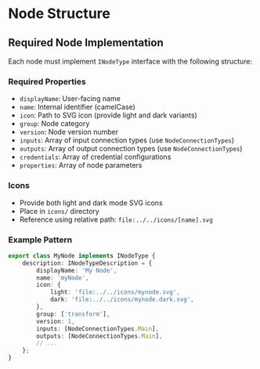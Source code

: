 # Node Structure

## Required Node Implementation

Each node must implement `INodeType` interface with the following structure:

### Required Properties

- `displayName`: User-facing name
- `name`: Internal identifier (camelCase)
- `icon`: Path to SVG icon (provide light and dark variants)
- `group`: Node category
- `version`: Node version number
- `inputs`: Array of input connection types (use `NodeConnectionTypes`)
- `outputs`: Array of output connection types (use `NodeConnectionTypes`)
- `credentials`: Array of credential configurations
- `properties`: Array of node parameters

### Icons

- Provide both light and dark mode SVG icons
- Place in `icons/` directory
- Reference using relative path: `file:../../icons/[name].svg`

### Example Pattern

```typescript
export class MyNode implements INodeType {
	description: INodeTypeDescription = {
		displayName: 'My Node',
		name: 'myNode',
		icon: {
			light: 'file:../../icons/mynode.svg',
			dark: 'file:../../icons/mynode.dark.svg',
		},
		group: ['transform'],
		version: 1,
		inputs: [NodeConnectionTypes.Main],
		outputs: [NodeConnectionTypes.Main],
		// ...
	};
}
```
